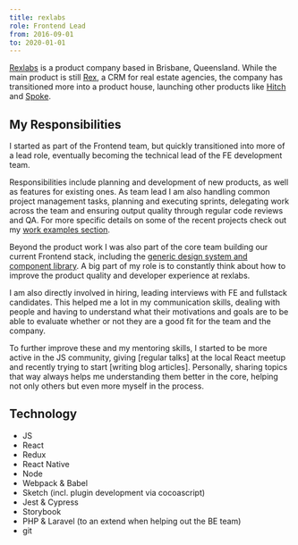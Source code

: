 ```yaml
---
title: rexlabs
role: Frontend Lead
from: 2016-09-01
to: 2020-01-01
---
```


[Rexlabs](https://rexlabs.io) is a product company based in Brisbane, Queensland. While the main product is still [Rex](https://www.rexsoftware.com), a CRM for real estate agencies, the company has transitioned more into a product house, launching other products like [Hitch](../../my-work/projects/hitch/) and [Spoke](../../my-work/projects/spoke/).

## My Responsibilities

I started as part of the Frontend team, but quickly transitioned into more of a lead role, eventually becoming the technical lead of the FE development team.

Responsibilities include planning and development of new products, as well as features for existing ones. As team lead I am also handling common project management tasks, planning and executing sprints, delegating work across the team and ensuring output quality through regular code reviews and QA. For more specific details on some of the recent projects check out my [work examples section](../../my-work/).

Beyond the product work I was also part of the core team building our current Frontend stack, including the [generic design system and component library](../../my-work/projects/vivid/). A big part of my role is to constantly think about how to improve the product quality and developer experience at rexlabs.

I am also directly involved in hiring, leading interviews with FE and fullstack candidates. This helped me a lot in my communication skills, dealing with people and having to understand what their motivations and goals are to be able to evaluate whether or not they are a good fit for the team and the company.

To further improve these and my mentoring skills, I started to be more active in the JS community, giving [regular talks] at the local React meetup and recently trying to start [writing blog articles]. Personally, sharing topics that way always helps me understanding them better in the core, helping not only others but even more myself in the process.

## Technology

- JS
- React
- Redux
- React Native
- Node
- Webpack & Babel
- Sketch (incl. plugin development via cocoascript)
- Jest & Cypress
- Storybook
- PHP & Laravel (to an extend when helping out the BE team)
- git
